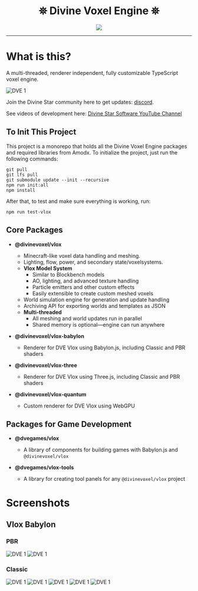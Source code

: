 <h1 align="center">
 ⛯ Divine Voxel Engine ⛯
</h1>

<p align="center">
<img src="assets/logo-small.png">
</p>

---

# What is this?

A multi-threaded, renderer independent, fully customizable TypeScript voxel engine. 

![DVE 1](assets/Screenshots/Foundation/PBR/2.PNG)

Join the Divine Star community here to get updates: [discord](https://discord.gg/98xEVU7TKn).

See videos of development here:
[Divine Star Software YouTube Channel](https://www.youtube.com/channel/UC6n2h7qiuEHI6oLLvod5wdg)


## To Init This Project

This project is a monorepo that holds all the Divine Voxel Engine packages and required libraries from Amodx. To initialize the project, just run the following commands:

```console
git pull
git lfs pull
git submodule update --init --recursive
npm run init:all
npm install
```

After that, to test and make sure everything is working, run:

```console
npm run test-vlox
```

## Core Packages

- **@divinevoxel/vlox**  
  - Minecraft-like voxel data handling and meshing.  
  - Lighting, flow, power, and secondary state/voxelsystems.
  - **Vlox Model System**  
    - Similar to Blockbench models  
    - AO, lighting, and advanced texture handling  
    - Particle emitters and other custom effects  
    - Easily extensible to create custom meshed voxels  
  - World simulation engine for generation and update handling  
  - Archiving API for exporting worlds and templates as JSON  
  - **Multi-threaded**  
    - All meshing and world updates run in parallel  
    - Shared memory is optional—engine can run anywhere  

- **@divinevoxel/vlox-babylon**  
  - Renderer for DVE Vlox using Babylon.js, including Classic and PBR shaders

- **@divinevoxel/vlox-three**  
  - Renderer for DVE Vlox using Three.js, including Classic and PBR shaders

- **@divinevoxel/vlox-quantum**  
  - Custom renderer for DVE Vlox using WebGPU

## Packages for Game Development

- **@dvegames/vlox**  
  - A library of components for building games with Babylon.js and `@divinevoxel/vlox`

- **@dvegames/vlox-tools**  
  - A library for creating tool panels for any `@divinevoxel/vlox` project


# Screenshots 

## Vlox Babylon

### PBR

![DVE 1](assets/Screenshots/Foundation/PBR/3.PNG)
![DVE 1](assets/Screenshots/Foundation/PBR/1.PNG)


### Classic

![DVE 1](assets/Screenshots/Foundation/Classic/DVE-RM3.JPG)
![DVE 1](assets/Screenshots/Foundation/Classic/DVE-RM1.PNG)
![DVE 1](assets/Screenshots/Foundation/Classic/DVE-RM2.PNG)
![DVE 1](assets/Screenshots/Foundation/Classic/DVE-RM4.PNG)
![DVE 1](assets/Screenshots/Foundation/Classic/DVE-RM5.PNG)






